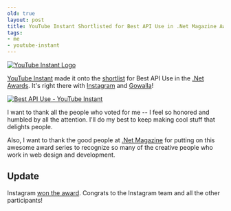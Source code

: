 ```yaml
---
old: true
layout: post
title: YouTube Instant Shortlisted for Best API Use in .Net Magazine Awards
tags:
- me
- youtube-instant
---
```


[![YouTube Instant Logo](/images/youtube-instant-logo.png)](http://ytinstant.com)

[YouTube Instant](http://ytinstant.com) made it onto the [shortlist](http://www.thenetawards.com) for Best API Use in the [.Net Awards](http://www.thenetawards.com). It's right there with [Instagram](http://instagr.am/) and [Gowalla](http://gowalla.com/)!

[![Best API Use - YouTube Instant](/images/Best-API-Use-YouTube-Instant.png)](http://www.thenetawards.com/)

I want to thank all the people who voted for me -- I feel so honored and humbled by all the attention. I'll do my best to keep making cool stuff that delights people.

Also, I want to thank the good people at [.Net Magazine](http://www.netmagazine.com/) for putting on this awesome award series to recognize so many of the creative people who work in web design and development.

## Update

Instagram [won the award](http://www.netmagazine.com/features/net-awards-2011-winners). Congrats to the Instagram team and all the other participants!